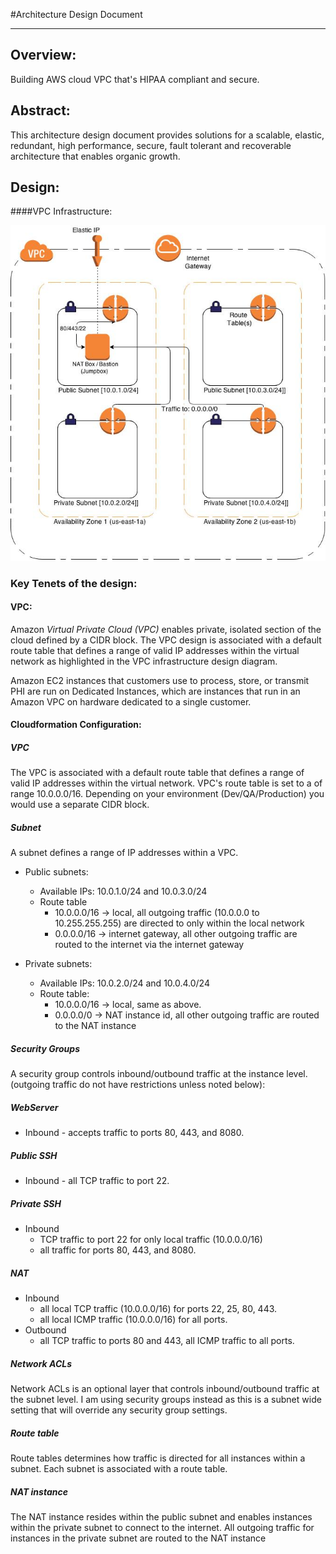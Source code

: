 
#Architecture Design Document

------------------------------

## Overview:
Building AWS cloud VPC that's HIPAA compliant and secure.

## Abstract:
This architecture design document provides solutions for a scalable, elastic, redundant, high performance, secure, fault tolerant and recoverable architecture that enables organic growth.
## Design: 

####VPC Infrastructure:
 
![alt-text](images/VPC.jpg)
 

### Key Tenets of the design:

#### VPC:
Amazon *Virtual Private Cloud (VPC)* enables private, isolated section of the cloud defined by a CIDR block. The VPC design is associated with a default route table that defines a range of valid IP addresses within the virtual network as highlighted in the VPC infrastructure design diagram. 

Amazon EC2 instances that customers use to process, store, or transmit PHI are run on Dedicated Instances, which are instances that run in an Amazon VPC on hardware dedicated to a single customer. 

#### Cloudformation Configuration:

##### VPC
The VPC is associated with a default route table that defines a range of valid IP addresses within the virtual network.  VPC's route table is set to a of range 10.0.0.0/16. Depending on your environment (Dev/QA/Production) you would use a separate CIDR block. 

##### Subnet
A subnet defines a range of IP addresses within a VPC.

* Public subnets:
  * Available IPs: 10.0.1.0/24 and 10.0.3.0/24
  * Route table
    * 10.0.0.0/16 -> local, all outgoing traffic (10.0.0.0 to 10.255.255.255) are directed to only within the local network
    * 0.0.0.0/16 -> internet gateway, all other outgoing traffic are routed to the internet via the internet gateway

* Private subnets:
  * Available IPs: 10.0.2.0/24 and 10.0.4.0/24
  * Route table:
    * 10.0.0.0/16 -> local, same as above.
    * 0.0.0.0/0 -> NAT instance id, all other outgoing traffic are routed to the NAT instance

##### Security Groups
A security group controls inbound/outbound traffic at the instance level.
(outgoing traffic do not have restrictions unless noted below):

##### WebServer
* Inbound - accepts traffic to ports 80, 443, and 8080.

##### Public SSH
* Inbound - all TCP traffic to port 22.

##### Private SSH
* Inbound
  * TCP traffic to port 22 for only local traffic (10.0.0.0/16)
  * all traffic for ports 80, 443, and 8080.
  
##### NAT
* Inbound
  * all local TCP traffic (10.0.0.0/16) for ports 22, 25, 80, 443.
  * all local ICMP traffic (10.0.0.0/16) for all ports.
* Outbound
  * all TCP traffic to ports 80 and 443, all ICMP traffic to all ports.

##### Network ACLs
Network ACLs is an optional layer that controls inbound/outbound traffic at the subnet level.  I am using security groups instead as this is a subnet wide setting that will override any security group settings.

##### Route table
Route tables determines how traffic is directed for all instances within a subnet. Each subnet is associated with a route table.

##### NAT instance
The NAT instance resides within the public subnet and enables instances within the private subnet to connect to the internet.  All outgoing traffic for instances in the private subnet are routed to the NAT instance
